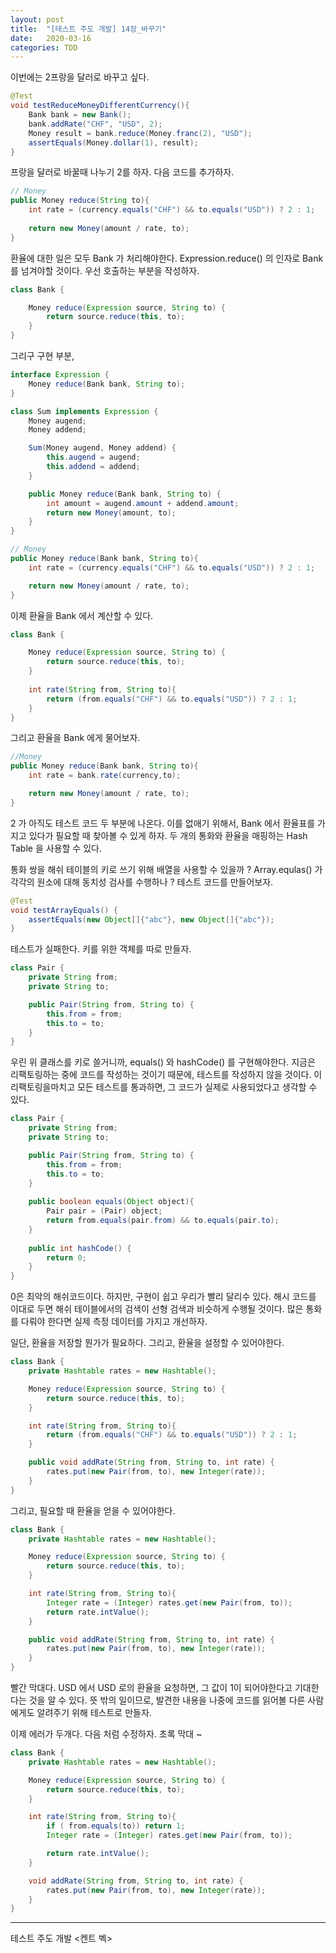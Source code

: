 ```yaml
---
layout: post
title:  "[테스트 주도 개발] 14장_바꾸기"
date:   2020-03-16
categories: TDD
---
```


이번에는 2프랑을 달러로 바꾸고 싶다.

```java
@Test
void testReduceMoneyDifferentCurrency(){
    Bank bank = new Bank();
    bank.addRate("CHF", "USD", 2);
    Money result = bank.reduce(Money.franc(2), "USD");
    assertEquals(Money.dollar(1), result);
}
```

프랑을 달러로 바꿀때 나누기 2를 하자. 다음 코드를 추가하자.

```java
// Money
public Money reduce(String to){
    int rate = (currency.equals("CHF") && to.equals("USD")) ? 2 : 1;
    
    return new Money(amount / rate, to);
}
```

환율에 대한 일은 모두 Bank 가 처리해야한다. Expression.reduce() 의 인자로 Bank 를 넘겨야할 것이다. 우선 호출하는 부분을 작성하자.

```java
class Bank {

    Money reduce(Expression source, String to) {
        return source.reduce(this, to);
    }
}
```

그리구 구현 부분,

```java
interface Expression {
    Money reduce(Bank bank, String to);
}
```

```java
class Sum implements Expression {
    Money augend;
    Money addend;

    Sum(Money augend, Money addend) {
        this.augend = augend;
        this.addend = addend;
    }

    public Money reduce(Bank bank, String to) {
        int amount = augend.amount + addend.amount;
        return new Money(amount, to);
    }
}
```

```java
// Money
public Money reduce(Bank bank, String to){
    int rate = (currency.equals("CHF") && to.equals("USD")) ? 2 : 1;

    return new Money(amount / rate, to);
}
```

이제 환율을 Bank 에서 계산할 수 있다.

```java
class Bank {

    Money reduce(Expression source, String to) {
        return source.reduce(this, to);
    }
    
    int rate(String from, String to){
        return (from.equals("CHF") && to.equals("USD")) ? 2 : 1;
    }
}
```

그리고 환율을 Bank 에게 물어보자.

```java
//Money
public Money reduce(Bank bank, String to){
    int rate = bank.rate(currency,to);

    return new Money(amount / rate, to);
}
```

2 가 아직도 테스트 코드 두 부분에 나온다. 이를 없애기 위해서, Bank 에서 환율표를 가지고 있다가 필요할 때 찾아볼 수 있게 하자. 두 개의 통화와 환율을 매핑하는 Hash Table 을 사용할 수 있다.

통화 쌍을 해쉬 테이블의 키로 쓰기 위해 배열을 사용할 수 있을까 ? Array.equlas() 가 각각의 원소에 대해 동치성 검사를 수행하나 ? 테스트 코드를 만들어보자.

```java
@Test
void testArrayEquals() {
    assertEquals(new Object[]{"abc"}, new Object[]{"abc"});
}
```

테스트가 실패한다. 키를 위한 객체를 따로 만들자.

```java
class Pair {
    private String from;
    private String to;

    public Pair(String from, String to) {
        this.from = from;
        this.to = to;
    }
}
```

우린 위 클래스를 키로 쓸거니까, equals() 와 hashCode() 를 구현해야한다. 지금은 리팩토링하는 중에 코드를 작성하는 것이기 때문에, 테스트를 작성하지 않을 것이다. 이 리팩토링을마치고 모든 테스트를 통과하면, 그 코드가 실제로 사용되었다고 생각할 수 있다.

```java
class Pair {
    private String from;
    private String to;

    public Pair(String from, String to) {
        this.from = from;
        this.to = to;
    }
    
    public boolean equals(Object object){
        Pair pair = (Pair) object;
        return from.equals(pair.from) && to.equals(pair.to);
    }
    
    public int hashCode() {
        return 0;
    }
}
```

0은 최악의 해쉬코드이다. 하지만, 구현이 쉽고 우리가 빨리 달리수 있다. 해시 코드를 이대로 두면 해쉬 테이블에서의 검색이 선형 검색과 비슷하게 수행될 것이다. 많은 통화를 다뤄야 한다면 실제 측정 데이터를 가지고 개선하자.

일단, 환율을 저장할 뭔가가 필요하다. 그리고, 환율을 설정할 수 있어야한다.

```java
class Bank {
    private Hashtable rates = new Hashtable();

    Money reduce(Expression source, String to) {
        return source.reduce(this, to);
    }

    int rate(String from, String to){
        return (from.equals("CHF") && to.equals("USD")) ? 2 : 1;
    }

    public void addRate(String from, String to, int rate) {
        rates.put(new Pair(from, to), new Integer(rate));
    }
}
```

그리고, 필요할 때 환율을 얻을 수 있어야한다.

```java
class Bank {
    private Hashtable rates = new Hashtable();

    Money reduce(Expression source, String to) {
        return source.reduce(this, to);
    }

    int rate(String from, String to){
        Integer rate = (Integer) rates.get(new Pair(from, to));
        return rate.intValue();
    }

    public void addRate(String from, String to, int rate) {
        rates.put(new Pair(from, to), new Integer(rate));
    }
}
```

빨간 막대다. USD 에서 USD 로의 환율을 요청하면, 그 값이 1이 되어야한다고 기대한다는 것을 알 수 있다. 뜻 밖의 일이므로, 발견한 내용을 나중에 코드를 읽어볼 다른 사람에게도 알려주기 위해 테스트로 만들자.

이제 에러가 두개다. 다음 처럼 수정하자. 초록 막대 ~

```java
class Bank {
    private Hashtable rates = new Hashtable();

    Money reduce(Expression source, String to) {
        return source.reduce(this, to);
    }

    int rate(String from, String to){
        if ( from.equals(to)) return 1;
        Integer rate = (Integer) rates.get(new Pair(from, to));

        return rate.intValue();
    }

    void addRate(String from, String to, int rate) {
        rates.put(new Pair(from, to), new Integer(rate));
    }
}
```

---

테스트 주도 개발 <켄트 벡>
